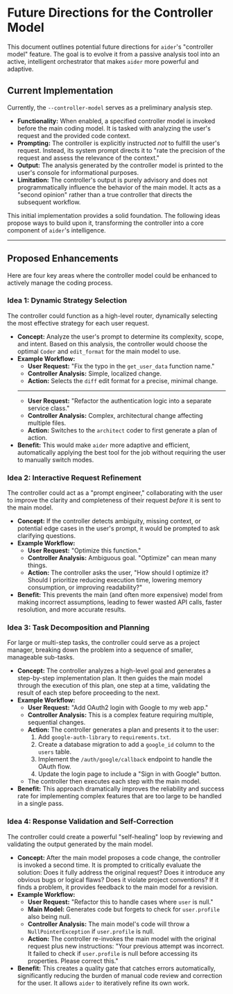 # Future Directions for the Controller Model

This document outlines potential future directions for `aider`'s "controller model" feature. The goal is to evolve it from a passive analysis tool into an active, intelligent orchestrator that makes `aider` more powerful and adaptive.

## Current Implementation

Currently, the `--controller-model` serves as a preliminary analysis step.

- **Functionality:** When enabled, a specified controller model is invoked before the main coding model. It is tasked with analyzing the user's request and the provided code context.
- **Prompting:** The controller is explicitly instructed *not* to fulfill the user's request. Instead, its system prompt directs it to "rate the precision of the request and assess the relevance of the context."
- **Output:** The analysis generated by the controller model is printed to the user's console for informational purposes.
- **Limitation:** The controller's output is purely advisory and does not programmatically influence the behavior of the main model. It acts as a "second opinion" rather than a true controller that directs the subsequent workflow.

This initial implementation provides a solid foundation. The following ideas propose ways to build upon it, transforming the controller into a core component of `aider`'s intelligence.

---

## Proposed Enhancements

Here are four key areas where the controller model could be enhanced to actively manage the coding process.

### Idea 1: Dynamic Strategy Selection

The controller could function as a high-level router, dynamically selecting the most effective strategy for each user request.

-   **Concept:** Analyze the user's prompt to determine its complexity, scope, and intent. Based on this analysis, the controller would choose the optimal `Coder` and `edit_format` for the main model to use.
-   **Example Workflow:**
    -   **User Request:** "Fix the typo in the `get_user_data` function name."
    -   **Controller Analysis:** Simple, localized change.
    -   **Action:** Selects the `diff` edit format for a precise, minimal change.
    -   ---
    -   **User Request:** "Refactor the authentication logic into a separate service class."
    -   **Controller Analysis:** Complex, architectural change affecting multiple files.
    -   **Action:** Switches to the `architect` coder to first generate a plan of action.
-   **Benefit:** This would make `aider` more adaptive and efficient, automatically applying the best tool for the job without requiring the user to manually switch modes.

### Idea 2: Interactive Request Refinement

The controller could act as a "prompt engineer," collaborating with the user to improve the clarity and completeness of their request *before* it is sent to the main model.

-   **Concept:** If the controller detects ambiguity, missing context, or potential edge cases in the user's prompt, it would be prompted to ask clarifying questions.
-   **Example Workflow:**
    -   **User Request:** "Optimize this function."
    -   **Controller Analysis:** Ambiguous goal. "Optimize" can mean many things.
    -   **Action:** The controller asks the user, "How should I optimize it? Should I prioritize reducing execution time, lowering memory consumption, or improving readability?"
-   **Benefit:** This prevents the main (and often more expensive) model from making incorrect assumptions, leading to fewer wasted API calls, faster resolution, and more accurate results.

### Idea 3: Task Decomposition and Planning

For large or multi-step tasks, the controller could serve as a project manager, breaking down the problem into a sequence of smaller, manageable sub-tasks.

-   **Concept:** The controller analyzes a high-level goal and generates a step-by-step implementation plan. It then guides the main model through the execution of this plan, one step at a time, validating the result of each step before proceeding to the next.
-   **Example Workflow:**
    -   **User Request:** "Add OAuth2 login with Google to my web app."
    -   **Controller Analysis:** This is a complex feature requiring multiple, sequential changes.
    -   **Action:** The controller generates a plan and presents it to the user:
        1.  Add `google-auth-library` to `requirements.txt`.
        2.  Create a database migration to add a `google_id` column to the `users` table.
        3.  Implement the `/auth/google/callback` endpoint to handle the OAuth flow.
        4.  Update the login page to include a "Sign in with Google" button.
    -   The controller then executes each step with the main model.
-   **Benefit:** This approach dramatically improves the reliability and success rate for implementing complex features that are too large to be handled in a single pass.

### Idea 4: Response Validation and Self-Correction

The controller could create a powerful "self-healing" loop by reviewing and validating the output generated by the main model.

-   **Concept:** After the main model proposes a code change, the controller is invoked a second time. It is prompted to critically evaluate the solution: Does it fully address the original request? Does it introduce any obvious bugs or logical flaws? Does it violate project conventions? If it finds a problem, it provides feedback to the main model for a revision.
-   **Example Workflow:**
    -   **User Request:** "Refactor this to handle cases where `user` is null."
    -   **Main Model:** Generates code but forgets to check for `user.profile` also being null.
    -   **Controller Analysis:** The main model's code will throw a `NullPointerException` if `user.profile` is null.
    -   **Action:** The controller re-invokes the main model with the original request plus new instructions: "Your previous attempt was incorrect. It failed to check if `user.profile` is null before accessing its properties. Please correct this."
-   **Benefit:** This creates a quality gate that catches errors automatically, significantly reducing the burden of manual code review and correction for the user. It allows `aider` to iteratively refine its own work.
